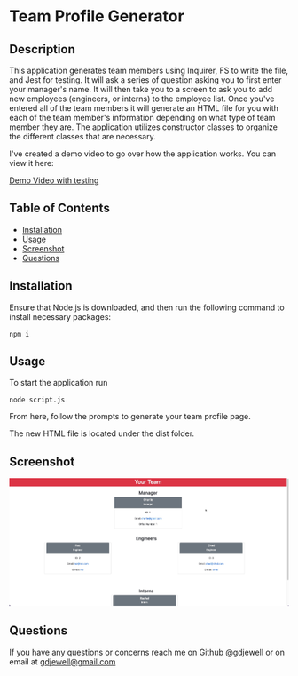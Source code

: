 # Team Profile Generator

## Description

This application generates team members using Inquirer, FS to write the file, and Jest for testing. It will ask a series of question asking you to first enter your manager's name. It will then take you to a screen to ask you to add new employees (engineers, or interns) to the employee list. Once you've entered all of the team members it will generate an HTML file for you with each of the team member's information depending on what type of team member they are. The application utilizes constructor classes to organize the different classes that are necessary.

I've created a demo video to go over how the application works. You can view it here:

[Demo Video with testing](http://www.ave81.com/jing/greg-jewell/demovideo.mp4)



## Table of Contents

* [Installation](#installation)
* [Usage](#Usage)
* [Screenshot](#Screenshot)
* [Questions](#Questions)



## Installation

Ensure that Node.js is downloaded, and then run the following  command to install necessary packages:

```
npm i
```


## Usage

To start the application run 

```
node script.js
```

From here, follow the prompts to generate your team profile page.

The new HTML file is located under the dist folder.

## Screenshot
![team builder](./assets/images/screenshot.jpg)

## Questions

If you have any questions or concerns reach me on Github @gdjewell or on email at gdjewell@gmail.com
